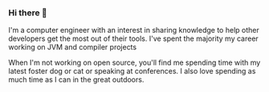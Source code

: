 ### Hi there 👋

<!--
**theresa-m/theresa-m** is a ✨ _special_ ✨ repository because its `README.md` (this file) appears on your GitHub profile.

Here are some ideas to get you started:

- 🔭 I’m currently working on ...
- 🌱 I’m currently learning ...
- 👯 I’m looking to collaborate on ...
- 🤔 I’m looking for help with ...
- 💬 Ask me about ...
- 📫 How to reach me: ...
- 😄 Pronouns: ...
- ⚡ Fun fact: ...
-->

I'm a computer engineer with an interest in sharing knowledge to help other developers get the most out of their tools. I've spent the majority my career working on JVM and compiler projects

When I'm not working on open source, you'll find me spending time with my latest foster dog or cat or speaking at conferences. I also love spending as much time as I can in the great outdoors.
